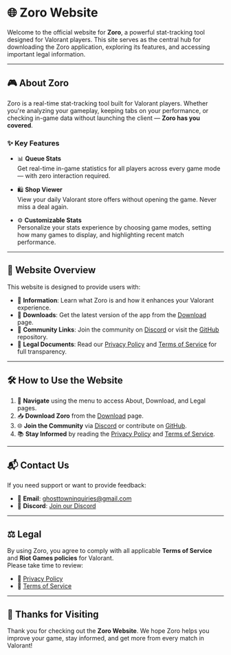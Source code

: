# 🌐 Zoro Website

Welcome to the official website for **Zoro**, a powerful stat-tracking tool designed for Valorant players. This site serves as the central hub for downloading the Zoro application, exploring its features, and accessing important legal information.

---

## 🎮 About Zoro

Zoro is a real-time stat-tracking tool built for Valorant players. Whether you're analyzing your gameplay, keeping tabs on your performance, or checking in-game data without launching the client — **Zoro has you covered**.

### ✨ Key Features

- 📊 **Queue Stats**  
  Get real-time in-game statistics for all players across every game mode — with zero interaction required.

- 🛍️ **Shop Viewer**  
  View your daily Valorant store offers without opening the game. Never miss a deal again.

- ⚙️ **Customizable Stats**  
  Personalize your stats experience by choosing game modes, setting how many games to display, and highlighting recent match performance.

---

## 🧭 Website Overview

This website is designed to provide users with:

- 🧠 **Information**: Learn what Zoro is and how it enhances your Valorant experience.
- 💾 **Downloads**: Get the latest version of the app from the [Download](download.html) page.
- 🤝 **Community Links**: Join the community on [Discord](https://discord.gg/nEXwPTYSeD) or visit the [GitHub](https://www.github.com) repository.
- 📝 **Legal Documents**: Read our [Privacy Policy](https://ghosthasgone.github.io/ZoroWebsite/legal/PP.html) and [Terms of Service](https://ghosthasgone.github.io/ZoroWebsite/legal/tos.html) for full transparency.

---

## 🛠️ How to Use the Website

1. 🧭 **Navigate** using the menu to access About, Download, and Legal pages.  
2. 📥 **Download Zoro** from the [Download]([download.html](https://ghosthasgone.github.io/ZoroWebsite/download.html)) page.  
3. 🌐 **Join the Community** via [Discord](https://discord.gg/nEXwPTYSeD) or contribute on [GitHub](https://www.github.com).  
4. 📚 **Stay Informed** by reading the [Privacy Policy](https://ghosthasgone.github.io/ZoroWebsite/legal/PP.html) and [Terms of Service](https://ghosthasgone.github.io/ZoroWebsite/legal/tos.html).

---

## 📬 Contact Us

If you need support or want to provide feedback:

- 📧 **Email**: [ghosttowninquiries@gmail.com](mailto:ghosttowninquiries@gmail.com)  
- 💬 **Discord**: [Join our Discord](https://discord.gg/nEXwPTYSeD)

---

## ⚖️ Legal

By using Zoro, you agree to comply with all applicable **Terms of Service** and **Riot Games policies** for Valorant.  
Please take time to review:

- 🔐 [Privacy Policy]([legal/PP.html](https://ghosthasgone.github.io/ZoroWebsite/legal/PP.html))  
- 📄 [Terms of Service]([legal/tos.html](https://ghosthasgone.github.io/ZoroWebsite/legal/tos.html))

---

## 🙏 Thanks for Visiting

Thank you for checking out the **Zoro Website**. We hope Zoro helps you improve your game, stay informed, and get more from every match in Valorant!
